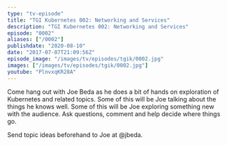```yaml
---
type: "tv-episode"
title: "TGI Kubernetes 002: Networking and Services"
description: "TGI Kubernetes 002: Networking and Services"
episode: "0002"
aliases: ["/0002"]
publishdate: "2020-08-10"
date: "2017-07-07T21:09:56Z"
episode_image: "/images/tv/episodes/tgik/0002.jpg"
images: ["/images/tv/episodes/tgik/0002.jpg"]
youtube: "PlnvxqKR28A"
---
```


Come hang out with Joe Beda as he does a bit of hands on exploration of Kubernetes and related topics.  Some of this will be Joe talking about the things he knows well.  Some of this will be Joe exploring something new with the audience.  Ask questions, comment and help decide where things go.

Send topic ideas beforehand to Joe at @jbeda.

